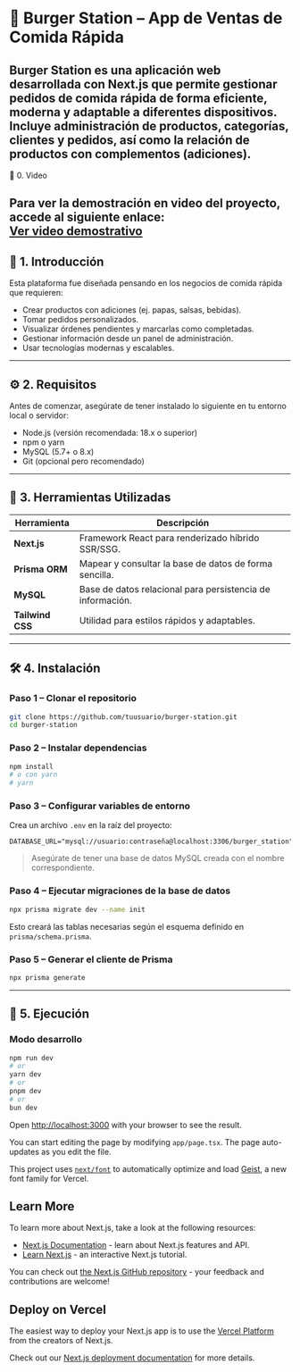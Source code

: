 # 🍔 Burger Station – App de Ventas de Comida Rápida

Burger Station es una aplicación web desarrollada con **Next.js** que permite gestionar pedidos de comida rápida de forma eficiente, moderna y adaptable a diferentes dispositivos. Incluye administración de productos, categorías, clientes y pedidos, así como la relación de productos con complementos (adiciones).
---

🎥 0. Video

Para ver la demostración en video del proyecto, accede al siguiente enlace:  
[Ver video demostrativo]([https://tu-enlace.com/video-demo](https://drive.google.com/file/d/1p70vhjDxHxj6AfiVATnrP0gR8GHTi5XF/view?usp=drive_link)) 
---

## 📌 1. Introducción

Esta plataforma fue diseñada pensando en los negocios de comida rápida que requieren:

- Crear productos con adiciones (ej. papas, salsas, bebidas).
- Tomar pedidos personalizados.
- Visualizar órdenes pendientes y marcarlas como completadas.
- Gestionar información desde un panel de administración.
- Usar tecnologías modernas y escalables.

---

## ⚙️ 2. Requisitos

Antes de comenzar, asegúrate de tener instalado lo siguiente en tu entorno local o servidor:

- Node.js (versión recomendada: 18.x o superior)
- npm o yarn
- MySQL (5.7+ o 8.x)
- Git (opcional pero recomendado)

---

## 🧰 3. Herramientas Utilizadas

| Herramienta | Descripción |
|-------------|-------------|
| **Next.js** | Framework React para renderizado híbrido SSR/SSG. |
| **Prisma ORM** | Mapear y consultar la base de datos de forma sencilla. |
| **MySQL** | Base de datos relacional para persistencia de información. |
| **Tailwind CSS** | Utilidad para estilos rápidos y adaptables. |

---

## 🛠️ 4. Instalación

### Paso 1 – Clonar el repositorio

```bash
git clone https://github.com/tuusuario/burger-station.git
cd burger-station
```

### Paso 2 – Instalar dependencias

```bash
npm install
# o con yarn
# yarn
```

### Paso 3 – Configurar variables de entorno

Crea un archivo `.env` en la raíz del proyecto:

```env
DATABASE_URL="mysql://usuario:contraseña@localhost:3306/burger_station"
```

> Asegúrate de tener una base de datos MySQL creada con el nombre correspondiente.

### Paso 4 – Ejecutar migraciones de la base de datos

```bash
npx prisma migrate dev --name init
```

Esto creará las tablas necesarias según el esquema definido en `prisma/schema.prisma`.

### Paso 5 – Generar el cliente de Prisma

```bash
npx prisma generate
```

---

## 🚀 5. Ejecución

### Modo desarrollo

```bash
npm run dev
# or
yarn dev
# or
pnpm dev
# or
bun dev
```

Open [http://localhost:3000](http://localhost:3000) with your browser to see the result.

You can start editing the page by modifying `app/page.tsx`. The page auto-updates as you edit the file.

This project uses [`next/font`](https://nextjs.org/docs/app/building-your-application/optimizing/fonts) to automatically optimize and load [Geist](https://vercel.com/font), a new font family for Vercel.

## Learn More

To learn more about Next.js, take a look at the following resources:

- [Next.js Documentation](https://nextjs.org/docs) - learn about Next.js features and API.
- [Learn Next.js](https://nextjs.org/learn) - an interactive Next.js tutorial.

You can check out [the Next.js GitHub repository](https://github.com/vercel/next.js) - your feedback and contributions are welcome!

## Deploy on Vercel

The easiest way to deploy your Next.js app is to use the [Vercel Platform](https://vercel.com/new?utm_medium=default-template&filter=next.js&utm_source=create-next-app&utm_campaign=create-next-app-readme) from the creators of Next.js.

Check out our [Next.js deployment documentation](https://nextjs.org/docs/app/building-your-application/deploying) for more details.
